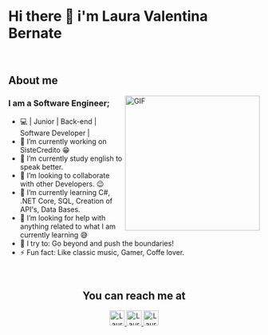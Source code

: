 # Hi there 👋 i'm Laura Valentina Bernate

<br>
<h2 align="Left">About me</h2>
<img align="right" height="270px" alt="GIF" src="https://i.pinimg.com/originals/e4/26/70/e426702edf874b181aced1e2fa5c6cde.gif" />

### I am a Software Engineer;
- 💻 | Junior | Back-end | Software Developer |
- 🔭 I’m currently working on SisteCredito :grin:
- 🌱 I’m currently study english to speak better.
- 👯 I’m looking to collaborate with other Developers. :wink:
- 🌱 I’m currently learning C#, .NET Core, SQL, Creation of API's, Data Bases.
- 🤔 I’m looking for help with anything related to what I am currently learning 😅
- 🧗 I try to: Go beyond and push the boundaries!
- ⚡ Fun fact: Like classic music, Gamer, Coffe lover.
<br>

<h2 align="Center">You can reach me at</h2>

<p align="Center">
  <a href="https://www.linkedin.com/in/laurabernategordillo/">
    <img src="https://www.vectorlogo.zone/logos/linkedin/linkedin-icon.svg" alt="Laura Valentina Bernate Gordillo's LinkedIn Profile" height="30" width="30">
  </a>

  <a href="https://es.stackoverflow.com/users/190330/sekaitsu?tab=profile">
    <img src="https://www.vectorlogo.zone/logos/stackoverflow/stackoverflow-icon.svg" alt="Laura Valentina Bernate Gordillo's Stack Overflow Profile" height="30" width="30">
  </a>
  
  <a href="https://www.youtube.com/channel/UCSmtkMGjy4a70OV5f5PAn_g">
    <img src="https://www.vectorlogo.zone/logos/youtube/youtube-icon.svg" alt="Laura Valentina Bernate Gordillo's YouTube Channel" height="30" width="30">
  </a>
</p>
